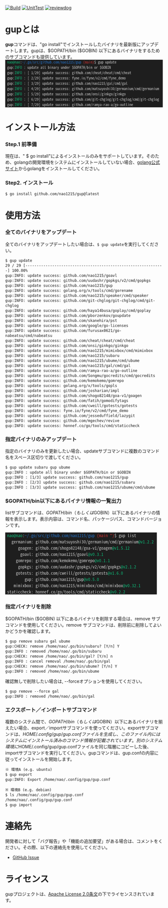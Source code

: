 [![Build](https://github.com/nao1215/gup/actions/workflows/build.yml/badge.svg)](https://github.com/nao1215/gup/actions/workflows/build.yml)
[![UnitTest](https://github.com/nao1215/gup/actions/workflows/unit_test.yml/badge.svg)](https://github.com/nao1215/gup/actions/workflows/unit_test.yml)
[![reviewdog](https://github.com/nao1215/gup/actions/workflows/reviewdog.yml/badge.svg)](https://github.com/nao1215/gup/actions/workflows/reviewdog.yml)
# gupとは
**gup**コマンドは、"go install"でインストールしたバイナリを最新版にアップデートします。gupは、\$GOPATH/bin (\$GOBIN) 以下にあるバイナリをするためのサブコマンドも提供しています。
![sample](../img/sample.png)
# インストール方法
### Step.1 前準備
現在は、" $ go install"によるインストールのみをサポートしています。そのため、golangの開発環境をシステムにインストールしていない場合、[golang公式サイト](https://go.dev/doc/install)からgolangをインストールしてください。

### Step2. インストール
```
$ go install github.com/nao1215/gup@latest
```

# 使用方法
### 全てのバイナリをアップデート
全てのバイナリをアップデートしたい場合は、`$ gup update`を実行してください。

```
$ gup update
29 / 29 [--------------------------------------------------------------] 100.00%
gup:INFO: update success: github.com/nao1215/goavl
gup:INFO: update success: github.com/uudashr/gopkgs/v2/cmd/gopkgs
gup:INFO: update success: github.com/nao1215/gup
gup:INFO: update success: golang.org/x/tools/cmd/gorename
gup:INFO: update success: github.com/nao1215/speaker/cmd/speaker
gup:INFO: update success: github.com/git-chglog/git-chglog/cmd/git-chglog
gup:INFO: update success: github.com/haya14busa/goplay/cmd/goplay
gup:INFO: update success: github.com/pborzenkov/goupdate
gup:INFO: update success: github.com/skanehira/pst
gup:INFO: update success: github.com/google/go-licenses
gup:INFO: update success: github.com/furusax0621/go-nabeatsu/cmd/nabeatsu
gup:INFO: update success: github.com/cheat/cheat/cmd/cheat
gup:INFO: update success: github.com/onsi/ginkgo/ginkgo
gup:INFO: update success: github.com/nao1215/mimixbox/cmd/mimixbox
gup:INFO: update success: github.com/nao1215/subaru
gup:INFO: update success: github.com/nao1215/ubume/cmd/ubume
gup:INFO: update success: github.com/nao1215/gal/cmd/gal
gup:INFO: update success: github.com/ramya-rao-a/go-outline
gup:INFO: update success: github.com/Songmu/gocredits/cmd/gocredits
gup:INFO: update success: github.com/kemokemo/gomrepo
gup:INFO: update success: golang.org/x/tools/gopls
gup:INFO: update success: github.com/josharian/impl
gup:INFO: update success: github.com/shogo82148/goa-v1/goagen
gup:INFO: update success: github.com/fatih/gomodifytags
gup:INFO: update success: github.com/cweill/gotests/gotests
gup:INFO: update success: fyne.io/fyne/v2/cmd/fyne_demo
gup:INFO: update success: github.com/jesseduffield/lazygit
gup:INFO: update success: github.com/mgechev/revive
gup:INFO: update success: honnef.co/go/tools/cmd/staticcheck
```
### 指定バイナリのみアップデート
指定のバイナリのみを更新したい場合、updateサブコマンドに複数のコマンド名をスペース区切りで渡してください。
```
$ gup update subaru gup ubume
gup:INFO : update all binary under $GOPATH/bin or $GOBIN
gup:INFO : [1/3] update success: github.com/nao1215/gup
gup:INFO : [2/3] update success: github.com/nao1215/subaru
gup:INFO : [3/3] update success: github.com/nao1215/ubume/cmd/ubume
```
### $GOPATH/bin以下にあるバイナリ情報の一覧出力
listサブコマンドは、$GOPATH/bin（もしくは$GOBIN）以下にあるバイナリの情報を表示します。表示内容は、コマンド名、パッケージパス、コマンドバージョンです。

![sample](../img/list.png)

### 指定バイナリを削除
\$GOPATH/bin (\$GOBIN) 以下にあるバイナリを削除する場合は、remove サブコマンドを使用してください。remove サブコマンドは、削除前に削除してよいかどうかを確認します。
```
$ gup remove subaru gal ubume
gup:CHECK: remove /home/nao/.go/bin/subaru? [Y/n] Y
gup:INFO : removed /home/nao/.go/bin/subaru
gup:CHECK: remove /home/nao/.go/bin/gal? [Y/n] n
gup:INFO : cancel removal /home/nao/.go/bin/gal
gup:CHECK: remove /home/nao/.go/bin/ubume? [Y/n] Y
gup:INFO : removed /home/nao/.go/bin/ubume
```

確認無しで削除したい場合は, --forceオプションを使用してください。
```
$ gup remove --force gal
gup:INFO : removed /home/nao/.go/bin/gal
```

### エクスポート／インポートサブコマンド
複数のシステム間で、$GOPATH/bin（もしくは$GOBIN）以下にあるバイナリを揃えたい場合、export／importサブコマンドを使ってください。exportサブコマンドは、$HOME/.config/gup/gup.confファイルを生成し、このファイル内にはシステムにインストール済みのコマンド情報が記載されています。  
別のシステム環境に$HOME/.config/gup/gup.confファイルを同じ階層にコピーした後、importサブコマンドを実行してください。gupコマンドは、gup.confの内容に従ってインストールを開始します。
```
※ 環境A (e.g. ubuntu)
$ gup export
gup:INFO: Export /home/nao/.config/gup/gup.conf

※ 環境B (e.g. debian)
$ ls /home/nao/.config/gup/gup.conf
/home/nao/.config/gup/gup.conf
$ gup import
```
# 連絡先
開発者に対して「バグ報告」や「機能の追加要望」がある場合は、コメントをください。その際、以下の連絡先を使用してください。
- [GitHub Issue](https://github.com/nao1215/gup/issues)

# ライセンス
gupプロジェクトは、[Apache License 2.0条文](./../../LICENSE)の下でライセンスされています。
